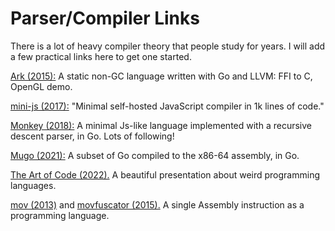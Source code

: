 # Parser/Compiler Links

There is a lot of heavy compiler theory that people study for years. I will add a few practical links here to get one started.

[Ark (2015):](https://github.com/ark-lang/ark) A static non-GC language written with Go and LLVM: FFI to C, OpenGL demo.

[mini-js (2017):](https://github.com/maierfelix/mini-js/tree/master) "Minimal self-hosted JavaScript compiler in 1k lines of code."

[Monkey (2018):](https://github.com/search?q=monkey+interpreter) A minimal Js-like language implemented with a recursive descent parser, in Go. Lots of following!

[Mugo (2021):](https://benhoyt.com/writings/mugo/) A subset of Go compiled to the x86-64 assembly, in Go.

[The Art of Code (2022).](https://www.youtube.com/watch?v=gwLQMuTspxE) A beautiful presentation about weird programming languages.

[mov (2013)](https://stackoverflow.com/questions/61048788/why-is-mov-turing-complete) and [movfuscator (2015).](https://github.com/Battelle/movfuscator) A single Assembly instruction as a programming language.
